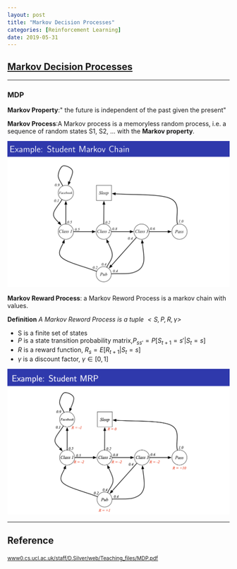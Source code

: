 ```yaml
---
layout: post
title: "Markov Decision Processes"
categories: [Reinforcement Learning]
date: 2019-05-31
---
```


## [Markov Decision Processes](/assets/MDP.pdf)
---

### MDP
**Markov Property**:" the future is independent of the past given the present"

**Markov Process**:A Markov process is a memoryless random process, i.e. a sequence of random states S1, S2, ... with the **Markov property**.

![Example: Student Markov Chain](/assets/eg_mdp.jpg)

**Markov Reward Process**: a Markov Reword Process is a markov chain with values.

**Definition**
*A Markov Reword Process is a tuple $<S, P, R, \gamma>$*  
- S is a finite set of states
- $P$ is a state transition probability matrix,$P_{ss'} = P[S_{t+1} = s' | S_{t} = s]$
- $R$ is a reward function, $R_{s} = E[R_{t+1}|S_t = s]$
- $\gamma$ is a discount factor, $\gamma \in[0, 1]$

![Example: Student MRP](/assets/eg.MRP.jpg)










---

<h2>Reference</h2>

<small>[www0.cs.ucl.ac.uk/staff/D.Silver/web/Teaching_files/MDP.pdf](http://www0.cs.ucl.ac.uk/staff/D.Silver/web/Teaching_files/MDP.pdf)</small>
